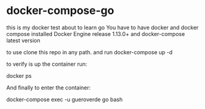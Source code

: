 # docker-compose-go
this is my docker test about to learn go
You have to have docker and docker compose installed 
Docker Engine release 1.13.0+
and docker-compose latest version

to use clone this repo in any path.
and run docker-compose up -d 

to verify is up the container run:

docker ps


And finally to enter the container:

docker-compose exec -u gueroverde go bash